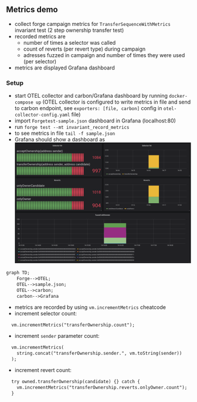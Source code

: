 ## Metrics demo
- collect forge campaign metrics for `TransferSequenceWithMetrics` invariant test (2 step ownership transfer test)
- recorded metrics are
  - number of times a selector was called
  - count of reverts (per revert type) during campaign
  - adresses fuzzed in campaign and number of times they were used (per selector)
- metrics are displayed Grafana dashboard

### Setup
- start OTEL collector and carbon/Grafana dashboard by running `docker-compose up` (OTEL collector is configured to write metrics in file and send to carbon endpoint, see `exporters: [file, carbon]` config in `otel-collector-config.yaml` file)
- import `Forgetest-sample.json` dashboard in Grafana (localhost:80)
- run `forge test --mt invariant_record_metrics`
- to see metrics in file `tail -f sample.json`
- Grafana should show a dashboard as
  <img alt="Grfana" src="img/grafana.png" />

```mermaid
graph TD;
    Forge-->OTEL;
    OTEL-->sample.json;
    OTEL-->carbon;
    carbon-->Grafana
```
- metrics are recorded by using `vm.incrementMetrics` cheatcode
- increment selector count:
```Solidity
  vm.incrementMetrics("transferOwnership.count");
```
- increment `sender` parameter count:
```Solidity
  vm.incrementMetrics(
    string.concat("transferOwnership.sender.", vm.toString(sender))
  );
```
- increment revert count:
```Solidity
  try owned.transferOwnership(candidate) {} catch {
    vm.incrementMetrics("transferOwnership.reverts.onlyOwner.count");
  }
```